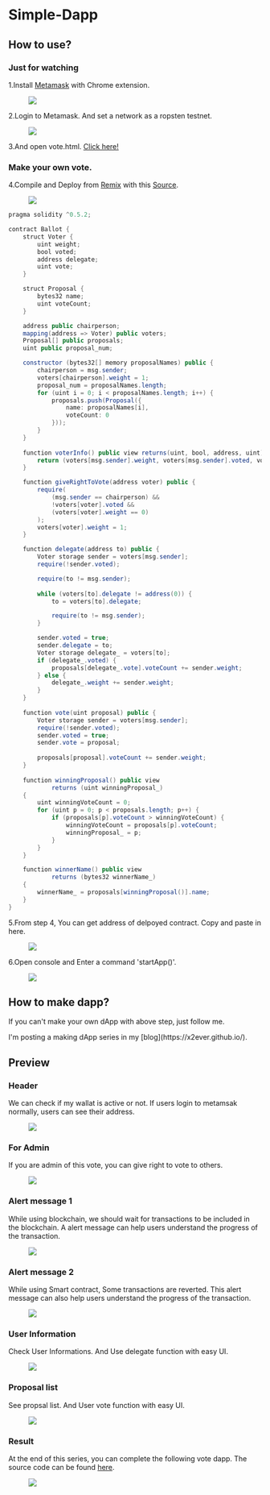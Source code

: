 # Simple-Dapp

## How to use?

### Just for watching

1.Install [Metamask](https://metamask.io/) with Chrome extension.

<figure>
	<a href="https://metamask.io/"><img src="images/metamask.png"></a>
</figure>


2.Login to Metamask. And set a network as a ropsten testnet.

<figure>
	<a href="https://metamask.io/"><img src="images/login_metamask.png"></a>
</figure>


3.And open vote.html. [Click here!](https://x2ever.github.io/vote.html)


### Make your own vote.


4.Compile and Deploy from [Remix](https://remix.ethereum.org/) with this [Source](https://gist.github.com/x2ever/bbbfc522df6787291c0b2814d73fc581#file-ballot_0-5-2-sol).

<figure>
	<a href="https://metamask.io/"><img src="images/remix.png"></a>
</figure>


```java
pragma solidity ^0.5.2;

contract Ballot {
    struct Voter {
        uint weight;
        bool voted;
        address delegate;
        uint vote;
    }

    struct Proposal {
        bytes32 name;
        uint voteCount;
    }

    address public chairperson;
    mapping(address => Voter) public voters;
    Proposal[] public proposals;
    uint public proposal_num;

    constructor (bytes32[] memory proposalNames) public {
        chairperson = msg.sender;
        voters[chairperson].weight = 1;
        proposal_num = proposalNames.length;
        for (uint i = 0; i < proposalNames.length; i++) {
            proposals.push(Proposal({
                name: proposalNames[i],
                voteCount: 0
            }));
        }
    }
    
    function voterInfo() public view returns(uint, bool, address, uint){
        return (voters[msg.sender].weight, voters[msg.sender].voted, voters[msg.sender].delegate, voters[msg.sender].vote);
    }

    function giveRightToVote(address voter) public {
        require(
            (msg.sender == chairperson) &&
            !voters[voter].voted &&
            (voters[voter].weight == 0)
        );
        voters[voter].weight = 1;
    }

    function delegate(address to) public {
        Voter storage sender = voters[msg.sender];
        require(!sender.voted);

        require(to != msg.sender);
        
        while (voters[to].delegate != address(0)) {
            to = voters[to].delegate;

            require(to != msg.sender);
        }

        sender.voted = true;
        sender.delegate = to;
        Voter storage delegate_ = voters[to];
        if (delegate_.voted) {
            proposals[delegate_.vote].voteCount += sender.weight;
        } else {
            delegate_.weight += sender.weight;
        }
    }
    
    function vote(uint proposal) public {
        Voter storage sender = voters[msg.sender];
        require(!sender.voted);
        sender.voted = true;
        sender.vote = proposal;
        
        proposals[proposal].voteCount += sender.weight;
    }
    
    function winningProposal() public view
            returns (uint winningProposal_)
    {
        uint winningVoteCount = 0;
        for (uint p = 0; p < proposals.length; p++) {
            if (proposals[p].voteCount > winningVoteCount) {
                winningVoteCount = proposals[p].voteCount;
                winningProposal_ = p;
            }
        }
    }

    function winnerName() public view
            returns (bytes32 winnerName_)
    {
        winnerName_ = proposals[winningProposal()].name;
    }
}
```


5.From step 4, You can get address of delpoyed contract. Copy and paste in here.

<figure>
	<a href="https://x2ever.github.io/vote.html"><img src="images/contract_address.png"></a>
</figure>


6.Open console and Enter a command 'startApp()'.

<figure>
	<a href="https://x2ever.github.io/vote.html"><img src="images/startApp.png"></a>
</figure>



## How to make dapp?

<p>If you can't make your own dApp with above step, just follow me.</p>
<p>I'm posting a making dApp series in my [blog](https://x2ever.github.io/).</p>


## Preview

### Header

We can check if my wallat is active or not. If users login to metamsak normally, users can see their address.

<figure>
	<a href="https://x2ever.github.io//vote.html"><img src="https://x2ever.github.io//images/vote_dapp_header.png"></a>
</figure>

### For Admin

If you are admin of this vote, you can give right to vote to others.

<figure>
	<a href="https://x2ever.github.io//vote.html"><img src="https://x2ever.github.io//images/vote_dapp_admin.png"></a>
</figure>

### Alert message 1

While using blockchain, we should wait for transactions to be included in the blockchain. A alert message can help users understand the progress of the transaction.

<figure>
	<a href="https://x2ever.github.io//vote.html"><img src="https://x2ever.github.io//images/vote_dapp_alert.png"></a>
</figure>

### Alert message 2

While using Smart contract, Some transactions are reverted. This alert message can also help users understand the progress of the transaction.

<figure>
	<a href="https://x2ever.github.io//vote.html"><img src="https://x2ever.github.io//images/vote_dapp_alert2.png"></a>
</figure>

### User Information

Check User Informations. And Use delegate function with easy UI.

<figure>
	<a href="https://x2ever.github.io//vote.html"><img src="https://x2ever.github.io//images/vote_dapp_user.png"></a>
</figure>

### Proposal list

See propsal list. And User vote function with easy UI.

<figure>
	<a href="https://x2ever.github.io//vote.html"><img src="https://x2ever.github.io//images/vote_dapp_proposals.png"></a>
</figure>

### Result

At the end of this series, you can complete the following vote dapp. The source code can be found [here](https://github.com/x2ever/x2ever.github.io/vote.html).

<figure>
	<a href="https://x2ever.github.io//vote.html"><img src="https://x2ever.github.io//images/vote_dapp_capture.png"></a>
</figure>
